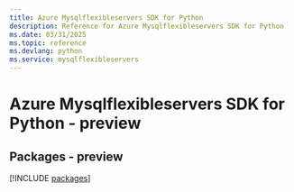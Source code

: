 ```yaml
---
title: Azure Mysqlflexibleservers SDK for Python
description: Reference for Azure Mysqlflexibleservers SDK for Python
ms.date: 03/31/2025
ms.topic: reference
ms.devlang: python
ms.service: mysqlflexibleservers
---
```

# Azure Mysqlflexibleservers SDK for Python - preview
## Packages - preview
[!INCLUDE [packages](mysqlflexibleservers-index.md)]